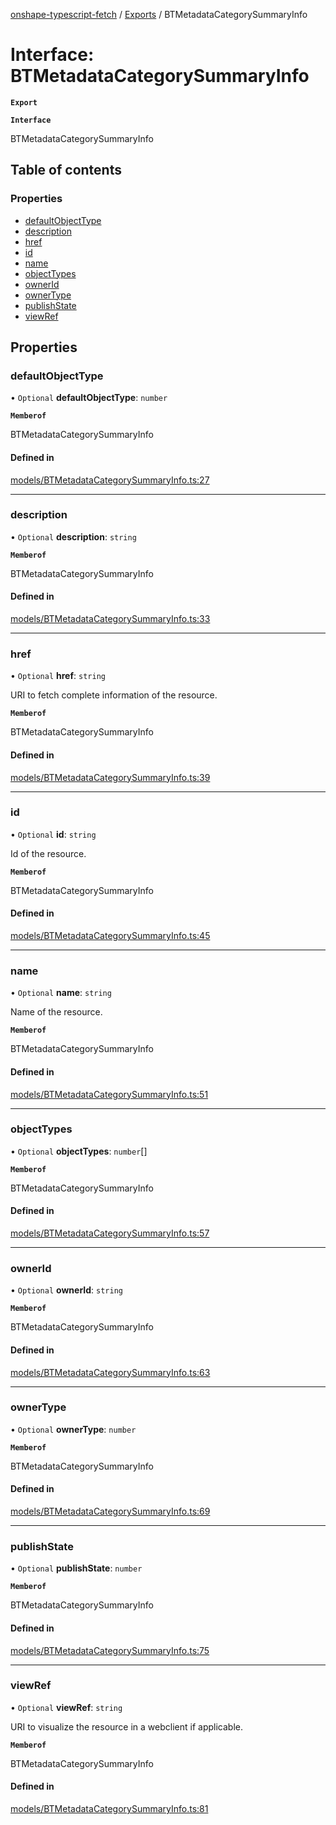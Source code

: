 [onshape-typescript-fetch](../README.md) / [Exports](../modules.md) / BTMetadataCategorySummaryInfo

# Interface: BTMetadataCategorySummaryInfo

**`Export`**

**`Interface`**

BTMetadataCategorySummaryInfo

## Table of contents

### Properties

- [defaultObjectType](BTMetadataCategorySummaryInfo.md#defaultobjecttype)
- [description](BTMetadataCategorySummaryInfo.md#description)
- [href](BTMetadataCategorySummaryInfo.md#href)
- [id](BTMetadataCategorySummaryInfo.md#id)
- [name](BTMetadataCategorySummaryInfo.md#name)
- [objectTypes](BTMetadataCategorySummaryInfo.md#objecttypes)
- [ownerId](BTMetadataCategorySummaryInfo.md#ownerid)
- [ownerType](BTMetadataCategorySummaryInfo.md#ownertype)
- [publishState](BTMetadataCategorySummaryInfo.md#publishstate)
- [viewRef](BTMetadataCategorySummaryInfo.md#viewref)

## Properties

### defaultObjectType

• `Optional` **defaultObjectType**: `number`

**`Memberof`**

BTMetadataCategorySummaryInfo

#### Defined in

[models/BTMetadataCategorySummaryInfo.ts:27](https://github.com/toebes/onshape-typescript-fetch/blob/3e11ae1/models/BTMetadataCategorySummaryInfo.ts#L27)

___

### description

• `Optional` **description**: `string`

**`Memberof`**

BTMetadataCategorySummaryInfo

#### Defined in

[models/BTMetadataCategorySummaryInfo.ts:33](https://github.com/toebes/onshape-typescript-fetch/blob/3e11ae1/models/BTMetadataCategorySummaryInfo.ts#L33)

___

### href

• `Optional` **href**: `string`

URI to fetch complete information of the resource.

**`Memberof`**

BTMetadataCategorySummaryInfo

#### Defined in

[models/BTMetadataCategorySummaryInfo.ts:39](https://github.com/toebes/onshape-typescript-fetch/blob/3e11ae1/models/BTMetadataCategorySummaryInfo.ts#L39)

___

### id

• `Optional` **id**: `string`

Id of the resource.

**`Memberof`**

BTMetadataCategorySummaryInfo

#### Defined in

[models/BTMetadataCategorySummaryInfo.ts:45](https://github.com/toebes/onshape-typescript-fetch/blob/3e11ae1/models/BTMetadataCategorySummaryInfo.ts#L45)

___

### name

• `Optional` **name**: `string`

Name of the resource.

**`Memberof`**

BTMetadataCategorySummaryInfo

#### Defined in

[models/BTMetadataCategorySummaryInfo.ts:51](https://github.com/toebes/onshape-typescript-fetch/blob/3e11ae1/models/BTMetadataCategorySummaryInfo.ts#L51)

___

### objectTypes

• `Optional` **objectTypes**: `number`[]

**`Memberof`**

BTMetadataCategorySummaryInfo

#### Defined in

[models/BTMetadataCategorySummaryInfo.ts:57](https://github.com/toebes/onshape-typescript-fetch/blob/3e11ae1/models/BTMetadataCategorySummaryInfo.ts#L57)

___

### ownerId

• `Optional` **ownerId**: `string`

**`Memberof`**

BTMetadataCategorySummaryInfo

#### Defined in

[models/BTMetadataCategorySummaryInfo.ts:63](https://github.com/toebes/onshape-typescript-fetch/blob/3e11ae1/models/BTMetadataCategorySummaryInfo.ts#L63)

___

### ownerType

• `Optional` **ownerType**: `number`

**`Memberof`**

BTMetadataCategorySummaryInfo

#### Defined in

[models/BTMetadataCategorySummaryInfo.ts:69](https://github.com/toebes/onshape-typescript-fetch/blob/3e11ae1/models/BTMetadataCategorySummaryInfo.ts#L69)

___

### publishState

• `Optional` **publishState**: `number`

**`Memberof`**

BTMetadataCategorySummaryInfo

#### Defined in

[models/BTMetadataCategorySummaryInfo.ts:75](https://github.com/toebes/onshape-typescript-fetch/blob/3e11ae1/models/BTMetadataCategorySummaryInfo.ts#L75)

___

### viewRef

• `Optional` **viewRef**: `string`

URI to visualize the resource in a webclient if applicable.

**`Memberof`**

BTMetadataCategorySummaryInfo

#### Defined in

[models/BTMetadataCategorySummaryInfo.ts:81](https://github.com/toebes/onshape-typescript-fetch/blob/3e11ae1/models/BTMetadataCategorySummaryInfo.ts#L81)
